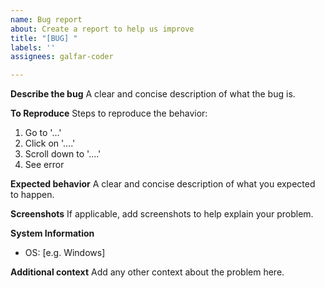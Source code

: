 ```yaml
---
name: Bug report
about: Create a report to help us improve
title: "[BUG] "
labels: ''
assignees: galfar-coder

---
```


**Describe the bug**
A clear and concise description of what the bug is.

**To Reproduce**
Steps to reproduce the behavior:
1. Go to '...'
2. Click on '....'
3. Scroll down to '....'
4. See error

**Expected behavior**
A clear and concise description of what you expected to happen.

**Screenshots**
If applicable, add screenshots to help explain your problem.

**System Information**
 - OS: [e.g. Windows]

**Additional context**
Add any other context about the problem here.
